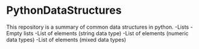 # PythonDataStructures
This repository is a summary of common data structures in python.
-Lists
  -Empty lists
  -List of elements (string data type)
  -List of elements (numeric data types)
  -List of elements (mixed data types)
